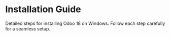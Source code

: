 # Installation Guide

Detailed steps for installing Odoo 18 on Windows. Follow each step carefully for a seamless setup.
